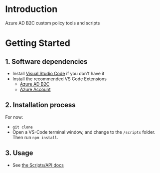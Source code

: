 # Introduction 
Azure AD B2C custom policy tools and scripts

# Getting Started
## 1. Software dependencies
- Install [Visual Studio Code](https://github.com/Microsoft/vscode) if you don't have it
- Install the recommended VS Code Extensions
    - [Azure AD B2C](https://marketplace.visualstudio.com/items?itemName=AzureADB2CTools.aadb2c)
    - [Azure Account](https://marketplace.visualstudio.com/items?itemName=ms-vscode.azure-account)

## 2. Installation process
For now:
- `git clone`
- Open a VS-Code terminal window, and change to the `/scripts` folder.  Then run `npm install`.

## 3. Usage
- See [the Scripts/API docs](./scripts/docs/README.md)

